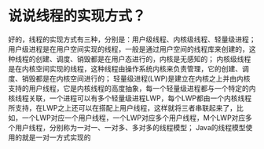 # 说说线程的实现方式？
好的，线程的实现方式有三种，分别是：用户级线程、内核级线程、轻量级进程；
用户级进程是在用户空间实现的线程，一般是通过用户空间的线程库来创建的，这种线程的创建、调度、销毁都是在用户态进行的，内核是无感知的；
内核级线程是在内核空间实现的线程，这种线程由操作系统内核来负责管理，它的创建、调度、销毁都是在内核空间进行的；
轻量级进程(LWP)是建立在内核之上并由内核支持的用户线程，它是内核线程的高度抽象，每一个轻量级进程都与一个特定的内核线程关联，一个进程可以有多个轻量级进程LWP，每个LWP都由一个内核线程所支持，在LWP之上还可以在搭配上用户线程，这样就将三者串联起来了，比如，一个LWP对应一个用户线程，一个LWP对应多个用户线程，M个LWP对应多个用户线程，分别称为一对一、一对多、多对多的线程模型；
Java的线程模型使用的就是一对一方式实现的